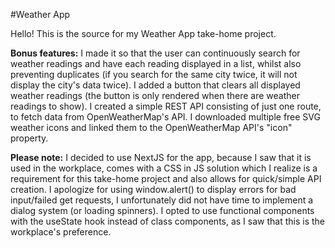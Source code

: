 #Weather App

Hello! This is the source for my Weather App take-home project.

**Bonus features:**
I made it so that the user can continuously search for weather readings and have each reading displayed in a list, whilst also preventing duplicates (if you search for the same city twice, it will not display the city's data twice).
I added a button that clears all displayed weather readings (the button is only rendered when there are weather readings to show).
I created a simple REST API consisting of just one route, to fetch data from OpenWeatherMap's API.
I downloaded multiple free SVG weather icons and linked them to the OpenWeatherMap API's "icon" property.

**Please note:**
I decided to use NextJS for the app, because I saw that it is used in the workplace, comes with a CSS in JS solution which I realize is a requirement for this take-home project and also allows for quick/simple API creation.
I apologize for using window.alert() to display errors for bad input/failed get requests, I unfortunately did not have time to implement a dialog system (or loading spinners).
I opted to use functional components with the useState hook instead of class components, as I saw that this is the workplace's preference.


